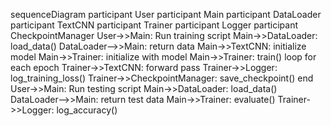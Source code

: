 sequenceDiagram
    participant User
    participant Main
    participant DataLoader
    participant TextCNN
    participant Trainer
    participant Logger
    participant CheckpointManager
    User->>Main: Run training script
    Main->>DataLoader: load_data()
    DataLoader-->>Main: return data
    Main->>TextCNN: initialize model
    Main->>Trainer: initialize with model
    Main->>Trainer: train()
    loop for each epoch
        Trainer->>TextCNN: forward pass
        Trainer->>Logger: log_training_loss()
        Trainer->>CheckpointManager: save_checkpoint()
    end
    User->>Main: Run testing script
    Main->>DataLoader: load_data()
    DataLoader-->>Main: return test data
    Main->>Trainer: evaluate()
    Trainer->>Logger: log_accuracy()